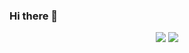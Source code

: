 ### Hi there 👋

<!--

Here are some ideas to get you started:

- 🔭 I’m currently working on ...
- 🌱 I’m currently learning ...
- 👯 I’m looking to collaborate on ...
- 🤔 I’m looking for help with ...
- 💬 Ask me about ...
- 📫 How to reach me: ...
- 😄 Pronouns: ...
- ⚡ Fun fact: ...
-->


<p align = "center">
  <img src = "https://github-readme-stats.vercel.app/api?username=SedimentaryRockStar&theme=tokyonight&line_height=20&show_icons=true&hide_rank=false&count_private=true">
  <img src = "https://github-readme-stats.vercel.app/api/top-langs/?username=SedimentaryRockStar&layout=compact&theme=tokyonight">
</p>


